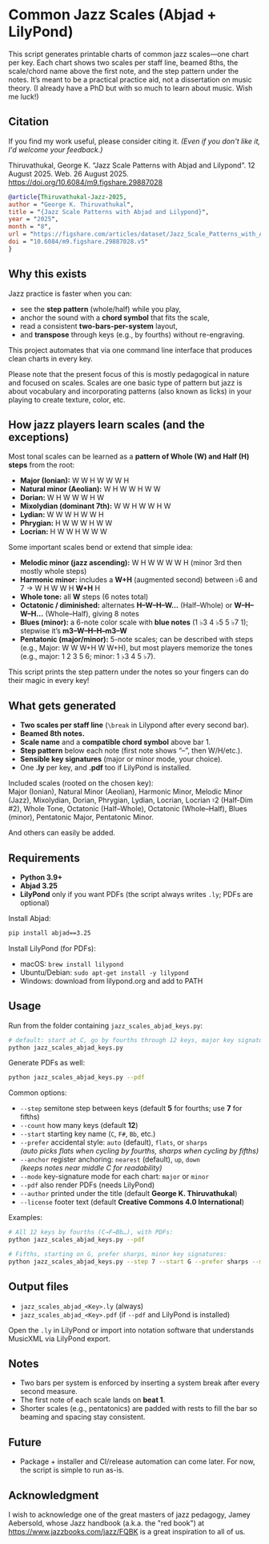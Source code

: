 # Common Jazz Scales (Abjad + LilyPond)

This script generates printable charts of common jazz scales—one chart per key.
Each chart shows two scales per staff line, beamed 8ths, the scale/chord name above the first note, and the step pattern under the notes.
It’s meant to be a practical practice aid, not a dissertation on music theory. (I already have a PhD but with so much to learn about music. Wish me luck!)

## Citation

If you find my work useful, please consider citing it.
*(Even if you don't like it, I'd welcome your feedback.)*

Thiruvathukal, George K. “Jazz Scale Patterns with Abjad and Lilypond”. 12 August 2025. Web. 26 August 2025. https://doi.org/10.6084/m9.figshare.29887028

```bibtex
@article{Thiruvathukal-Jazz-2025,
author = "George K. Thiruvathukal",
title = "{Jazz Scale Patterns with Abjad and Lilypond}",
year = "2025",
month = "8",
url = "https://figshare.com/articles/dataset/Jazz_Scale_Patterns_with_Abjad_and_Lilypond/29887028",
doi = "10.6084/m9.figshare.29887028.v5"
}
```
## Why this exists

Jazz practice is faster when you can:

- see the **step pattern** (whole/half) while you play,
- anchor the sound with a **chord symbol** that fits the scale,
- read a consistent **two-bars-per-system** layout,
- and **transpose** through keys (e.g., by fourths) without re-engraving.

This project automates that via one command line interface that produces clean charts in every key.

Please note that the present focus of this is mostly pedagogical in nature and focused on scales. Scales are one basic type of pattern but jazz is about vocabulary and incorporating patterns (also known as licks) in your playing to create texture, color, etc.

## How jazz players learn scales (and the exceptions)

Most tonal scales can be learned as a **pattern of Whole (W) and Half (H) steps** from the root:

- **Major (Ionian):** W W H W W W H  
- **Natural minor (Aeolian):** W H W W H W W  
- **Dorian:** W H W W W H W  
- **Mixolydian (dominant 7th):** W W H W W H W  
- **Lydian:** W W W H W W H  
- **Phrygian:** H W W W H W W  
- **Locrian:** H W W H W W W  

Some important scales bend or extend that simple idea:

- **Melodic minor (jazz ascending):** W H W W W W H (minor 3rd then mostly whole steps)  
- **Harmonic minor:** includes a **W+H** (augmented second) between ♭6 and 7 → W H W W H **W+H** H  
- **Whole tone:** all **W** steps (6 notes total)  
- **Octatonic / diminished:** alternates **H–W–H–W…** (Half–Whole) or **W–H–W–H…** (Whole–Half), giving 8 notes  
- **Blues (minor):** a 6-note color scale with **blue notes** (1 ♭3 4 ♭5 5 ♭7 1); stepwise it’s **m3–W–H–H–m3–W**  
- **Pentatonic (major/minor):** 5-note scales; can be described with steps (e.g., Major: W W W+H W W+H), but most players memorize the tones (e.g., major: 1 2 3 5 6; minor: 1 ♭3 4 5 ♭7).

This script prints the step pattern under the notes so your fingers can do their magic in every key!

## What gets generated

- **Two scales per staff line** (`\break` in Lilypond after every second bar).  
- **Beamed 8th notes.**  
- **Scale name** and a **compatible chord symbol** above bar 1.  
- **Step pattern** below each note (first note shows “–”, then W/H/etc.).  
- **Sensible key signatures** (major or minor mode, your choice).  
- One **.ly** per key, and **.pdf** too if LilyPond is installed.

Included scales (rooted on the chosen key):  
Major (Ionian), Natural Minor (Aeolian), Harmonic Minor, Melodic Minor (Jazz), Mixolydian, Dorian, Phrygian, Lydian, Locrian, Locrian ♮2 (Half-Dim #2), Whole Tone, Octatonic (Half–Whole), Octatonic (Whole–Half), Blues (minor), Pentatonic Major, Pentatonic Minor.

And others can easily be added.

## Requirements

- **Python 3.9+**
- **Abjad 3.25**
- **LilyPond** only if you want PDFs (the script always writes `.ly`; PDFs are optional)

Install Abjad:
```bash
pip install abjad==3.25
```

Install LilyPond (for PDFs):
- macOS: `brew install lilypond`
- Ubuntu/Debian: `sudo apt-get install -y lilypond`
- Windows: download from lilypond.org and add to PATH

## Usage

Run from the folder containing `jazz_scales_abjad_keys.py`:

```bash
# default: start at C, go by fourths through 12 keys, major key signatures, write .ly (no pdf)
python jazz_scales_abjad_keys.py
```

Generate PDFs as well:
```bash
python jazz_scales_abjad_keys.py --pdf
```

Common options:

- `--step` semitone step between keys (default **5** for fourths; use **7** for fifths)
- `--count` how many keys (default **12**)
- `--start` starting key name (`C`, `F#`, `Bb`, etc.)
- `--prefer` accidental style: `auto` (default), `flats`, or `sharps`  
  *(auto picks flats when cycling by fourths, sharps when cycling by fifths)*
- `--anchor` register anchoring: `nearest` (default), `up`, `down`  
  *(keeps notes near middle C for readability)*
- `--mode` key-signature mode for each chart: `major` or `minor`
- `--pdf` also render PDFs (needs LilyPond)
- `--author` printed under the title (default **George K. Thiruvathukal**)
- `--license` footer text (default **Creative Commons 4.0 International**)

Examples:

```bash
# All 12 keys by fourths (C→F→Bb…), with PDFs:
python jazz_scales_abjad_keys.py --pdf

# Fifths, starting on G, prefer sharps, minor key signatures:
python jazz_scales_abjad_keys.py --step 7 --start G --prefer sharps --mode minor --pdf
```

## Output files

- `jazz_scales_abjad_<Key>.ly` (always)
- `jazz_scales_abjad_<Key>.pdf` (if `--pdf` and LilyPond is installed)

Open the `.ly` in LilyPond or import into notation software that understands MusicXML via LilyPond export.

## Notes

- Two bars per system is enforced by inserting a system break after every second measure.  
- The first note of each scale lands on **beat 1**.  
- Shorter scales (e.g., pentatonics) are padded with rests to fill the bar so beaming and spacing stay consistent.

## Future

- Package + installer and CI/release automation can come later. For now, the script is simple to run as-is.

## Acknowledgment

I wish to acknowledge one of the great masters of jazz pedagogy, Jamey Aebersold, whose Jazz handbook (a.k.a. the "red book") at https://www.jazzbooks.com/jazz/FQBK is a great inspiration to all of us.


